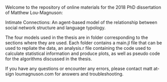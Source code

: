 Welcome to the repository of online materials for the 2018 PhD dissertation of Matthew Lou-Magnuson:

Intimate Connections: An agent-based model of the relationship between social network structure and language typology.

The four models used in the thesis are in folder corresponding to the sections where they are used. Each folder contains a main.jl file that can be used to repliate the data, an analysis.r file containing the code used to calculate statistical information and produce plots, as well as pseudo code for the algorithms discussed in the thesis.

If you have any questions or encounter any errors, please contact matt at-sign loumagnuson.com for answers and troubleshooting.  
